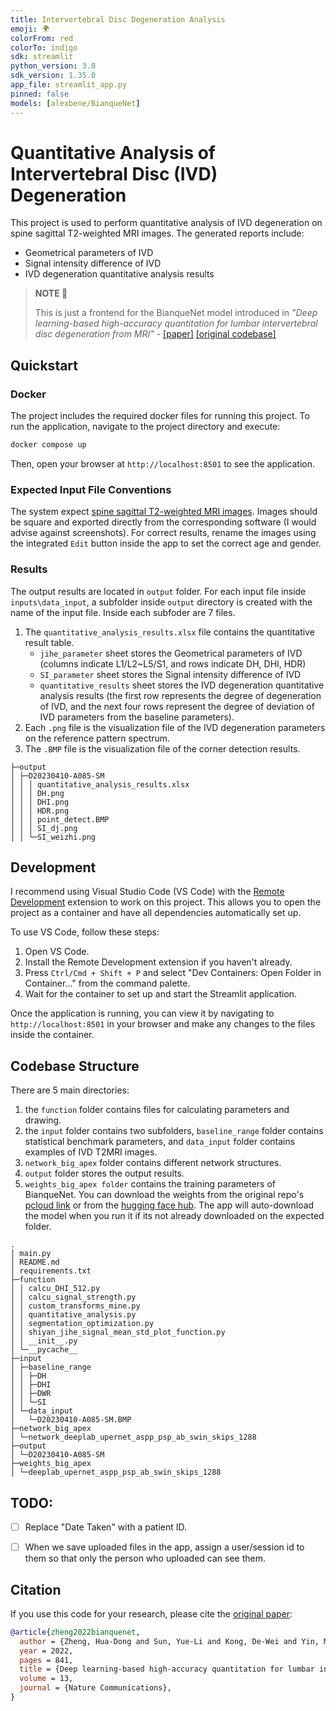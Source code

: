 ```yaml
---
title: Intervertebral Disc Degeneration Analysis
emoji: 🌍
colorFrom: red
colorTo: indigo
sdk: streamlit
python_version: 3.8
sdk_version: 1.35.0
app_file: streamlit_app.py
pinned: false
models: [alexbene/BianqueNet]
---
```


# Quantitative Analysis of Intervertebral Disc (IVD) Degeneration
This project is used to perform quantitative analysis of IVD degeneration on spine
sagittal T2-weighted MRI images. The generated reports include:
- Geometrical parameters of IVD
- Signal intensity difference of IVD
- IVD degeneration quantitative analysis results

> **NOTE 📝**
>
> This is just a frontend for the BianqueNet model introduced in 
*"Deep learning-based high-accuracy quantitation for lumbar intervertebral disc
degeneration from MRI"* - [\[paper\]](https://pubmed.ncbi.nlm.nih.gov/35149684/)
[\[original codebase\]](https://github.com/no-saint-no-angel/BianqueNet)

## Quickstart
### Docker
The project includes the required docker files for running this project.
To run the application, navigate to the project directory and execute:

```bash
docker compose up
```

Then, open your browser at `http://localhost:8501` to see the application.

### Expected Input File Conventions
The system expect [spine sagittal T2-weighted MRI images](https://www.google.com/search?q=spine+sagittal+T2-weighted+MRI+images&sca_esv=668e1abf6fdfcd6c&sca_upv=1&udm=2&biw=1580&bih=1329&sxsrf=ADLYWIJ0KfhITBIB9ndT7IQp3j_F6ghuLQ%3A1716853512820&ei=CBtVZvbZMfKzi-gPo7yHgAs&ved=0ahUKEwj2_Yzega-GAxXy2QIHHSPeAbAQ4dUDCBA&uact=5&oq=spine+sagittal+T2-weighted+MRI+images&gs_lp=Egxnd3Mtd2l6LXNlcnAiJXNwaW5lIHNhZ2l0dGFsIFQyLXdlaWdodGVkIE1SSSBpbWFnZXMyBBAjGCdIzghQAFgAcAF4AJABAJgBAKABAKoBALgBA8gBAPgBApgCAaACApgDAIgGAZIHATGgBwA&sclient=gws-wiz-serp).
Images should be square and exported directly from the corresponding software
(I would advise against screenshots). For correct results, rename the images
using the integrated `Edit` button inside the app to set the correct age and gender.

### Results
The output results are located in `output` folder. For each input file inside
`inputs\data_input`, a subfolder inside `output` directory is created with the
name of the input file. Inside each subfoder are 7 files.

1. The `quantitative_analysis_results.xlsx` file contains the quantitative result table.
    - `jihe_parameter` sheet stores the Geometrical parameters of IVD (columns
    indicate L1/L2~L5/S1, and rows indicate DH, DHI, HDR)
    - `SI_parameter` sheet stores the Signal intensity difference of IVD
    - `quantitative_results` sheet stores the IVD degeneration quantitative
        analysis results (the first row represents the degree of degeneration of
        IVD, and the next four rows represent the degree of deviation of IVD
        parameters from the baseline parameters).
2. Each `.png` file is the visualization file of the IVD degeneration parameters
    on the reference pattern spectrum.
3. The `.BMP` file is the visualization file of the corner detection results.

```
├─output
│ ├─D20230410-A085-SM
│ │ │ quantitative_analysis_results.xlsx
│ │ │ DH.png
│ │ │ DHI.png
│ │ │ HDR.png
│ │ │ point_detect.BMP
│ │ │ SI_dj.png
│ │ └─SI_weizhi.png
```

## Development
I recommend using Visual Studio Code (VS Code) with the [Remote Development](https://marketplace.visualstudio.com/items?itemName=ms-vscode-remote.vscode-remote-extensionpack)
extension to work on this project. This allows you to open the project as a
container and have all dependencies automatically set up.

To use VS Code, follow these steps:
1. Open VS Code.
2. Install the  Remote Development extension if you haven't already.
3. Press `Ctrl/Cmd + Shift + P` and select "Dev Containers: Open Folder in Container..."
    from the command palette.
4. Wait for the container to set up and start the Streamlit application.

Once the application is running, you can view it by navigating to
`http://localhost:8501` in your browser and make any changes to the files inside
the container.


## Codebase Structure
There are 5 main directories:
1. the `function` folder contains files for calculating parameters and drawing.
2. the `input` folder contains two subfolders, `baseline_range` folder contains
    statistical benchmark parameters, and `data_input` folder contains examples
    of IVD T2MRI images.
3. `network_big_apex` folder contains different network structures.
4. `output` folder stores the output results.
5. `weights_big_apex folder` contains the training parameters of BianqueNet. You
    can download the weights from the original repo's [pcloud link](https://u.pcloud.link/publink/show?code=XZ6DBkVZPdNHAOg14IHxKVDcnvq4pH1c4b1k) or from the [hugging face hub](https://huggingface.co/alexbene/BianqueNet). The app will auto-download the model when you run it if its not
    already downloaded on the expected folder.

```
.
│ main.py
│ README.md
│ requirements.txt  
├─function
│ │ calcu_DHI_512.py
│ │ calcu_signal_strength.py
│ │ custom_transforms_mine.py
│ │ quantitative_analysis.py
│ │ segmentation_optimization.py
│ │ shiyan_jihe_signal_mean_std_plot_function.py
│ │ __init__.py
│ └─__pycache__     
├─input
│ ├─baseline_range
│ │ ├─DH       
│ │ ├─DHI     
│ │ ├─DWR       
│ │ └─SI   
│ └─data_input
│   └─D20230410-A085-SM.BMP  
├─network_big_apex
│ └─network_deeplab_upernet_aspp_psp_ab_swin_skips_1288
├─output
│ └─D20230410-A085-SM
├─weights_big_apex
│ └─deeplab_upernet_aspp_psp_ab_swin_skips_1288
```

## TODO:
- [ ] Replace "Date Taken" with a patient ID.
- [ ] When we save uploaded files in the app, assign a user/session id to them
    so that only  the person who uploaded can see them.


## Citation
If you use this code for your research, please cite the [original paper](https://pubmed.ncbi.nlm.nih.gov/35149684/):
```bibtex
@article{zheng2022bianquenet,
  author = {Zheng, Hua-Dong and Sun, Yue-Li and Kong, De-Wei and Yin, Meng-Chen and Chen, Jiang and Lin, Yong-Peng and Ma, Xue-Feng and Wang, Hongshen and Yuan, Guang-Jie and Yao, Min and Cui, Xue-Jun and Tian, Ying-Zhong and Wang, Yong-Jun},
  year = 2022,
  pages = 841,
  title = {Deep learning-based high-accuracy quantitation for lumbar intervertebral disc degeneration from MRI},
  volume = 13,
  journal = {Nature Communications},
}
```

